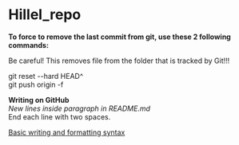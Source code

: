 # Hillel_repo
**To force to remove the last commit from git,
use these 2 following commands:**  

Be careful! This removes file from the folder that is tracked by Git!!!  

git reset --hard HEAD^  
git push origin -f 

**Writing on GitHub**  
*New lines inside paragraph in README.md*  
End each line with two spaces. 

[Basic writing and formatting syntax](https://docs.github.com/en/github/writing-on-github/basic-writing-and-formatting-syntax)     
